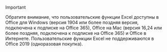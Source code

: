> [!IMPORTANT]
> Обратите внимание, что пользовательские функции Excel доступны в Office для Windows (версия 1904 или более поздняя версия, подключена к подписке на Office 365), Office на Mac (версия 16,24 или более поздняя, подключена к подписке на Office 365) и Office в Интернете. Пользовательские функции Excel не поддерживаются в Office 2019 (одноразовая покупка).
